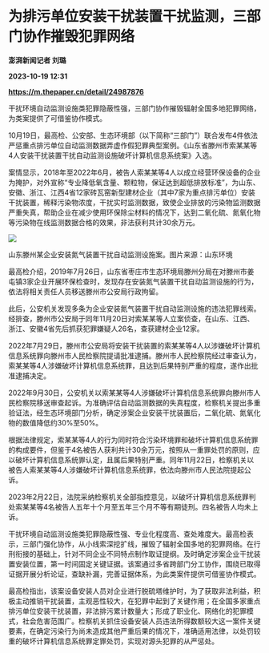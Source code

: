 # 为排污单位安装干扰装置干扰监测，三部门协作摧毁犯罪网络
**澎湃新闻记者 刘璐**

**2023-10-19 12:31**

**https://m.thepaper.cn/detail/24987876**

干扰环境自动监测设施类犯罪隐蔽性强，三部门协作摧毁辐射全国多地犯罪网络，为类案提供了可借鉴协作模式。

10月19日，最高检、公安部、生态环境部（以下简称“三部门”）联合发布4件依法严惩重点排污单位自动监测数据弄虚作假犯罪典型案例。《山东省滕州市索某某等4人安装干扰装置干扰自动监测设施破坏计算机信息系统案》入选。

案情显示，2018年至2022年6月，被告人索某某等4人以成立经营环保设备的企业为掩护，对外宣称“专业降低氧含量、颗粒物，保证达到超低排放标准”，为山东、安徽、浙江、江西4省12家砖瓦窑新型建材企业（其中7家为重点排污单位）安装干扰装置，稀释污染物浓度，干扰实时监测数据，致使企业排放的污染物监测数据严重失真，帮助企业在减少使用环保除尘材料的情况下，达到二氧化硫、氮氧化物等污染物在线监测数据合格的效果，非法获利共计30余万元。

![](https://imagecloud.thepaper.cn/thepaper/image/274/764/445.png)

山东滕州某企业安装氮气装置干扰自动监测设施案。图片来源：山东环境

最高检介绍，2019年7月26日，山东省枣庄市生态环境局滕州分局在对滕州市姜屯镇3家企业开展环保检查时，发现存在安装氮气装置干扰自动监测设施的行为，依法将相关责任人员移送滕州市公安局行政拘留。

此后，公安机关发现多条为企业安装氮气装置干扰自动监测设施的违法犯罪线索。经排查，滕州市公安局于同年11月20日对索某某等人立案侦查，在山东、江西、浙江、安徽4省先后抓获犯罪嫌疑人26名，查获建材企业12家。

2022年7月29日，滕州市公安局将安装干扰装置的索某某等4人以涉嫌破坏计算机信息系统罪向滕州市人民检察院提请批准逮捕。滕州市人民检察院经过审查认为，索某某等4人涉嫌破坏计算机信息系统罪，且达到后果特别严重的程度，遂作出批准逮捕决定。

2022年9月30日，公安机关以索某某等4人涉嫌破坏计算机信息系统罪向滕州市人民检察院移送审查起诉。为准确评估自动监测数据的失真程度，检察机关提出多重验证法，经生态环境部门分析，确定涉案企业安装干扰装置后，二氧化硫、氮氧化物的数值降低约30%至50%。

根据法律规定，索某某等4人的行为同时符合污染环境罪和破坏计算机信息系统罪的构成要件，但鉴于4名被告人获利共计30余万元，按照从一重罪处罚的原则，应以破坏计算机信息系统罪认定，且属后果特别严重。同年11月22日，检察机关以被告人索某某等4人涉嫌破坏计算机信息系统罪，依法向滕州市人民法院提起公诉。

2023年2月22日，法院采纳检察机关全部指控意见，以破坏计算机信息系统罪判处索某某等4名被告人五年十个月至五年三个月不等有期徒刑。四名被告人均未上诉。

干扰环境自动监测设施类犯罪隐蔽性强、专业化程度高、查处难度大。最高检表示，三部门强化协作，从小线索深挖扩线，摧毁了辐射全国多地的犯罪网络。在行刑衔接的基础上，针对不同企业不同特点制作取证提纲。及时确定涉案企业干扰装置安装位置，第一时间固定关键证据。该案通过多省跨部门分工协作，围绕已取得证据开展分析论证，查缺补漏，完善证据体系，为此类案件提供可借鉴协作模式。

最高检指出，该案设备安装人员对企业进行脱硫塔维护时，为了获取非法利益，积极主动推销干扰装置，主观恶性较大，在犯罪中起到了关键作用；在全国多家重点排污单位安装干扰装置，非法排污累计数量大；形成了职业化、网络化的犯罪模式，社会危害范围广。检察机关抓住设备安装人员违法所得数额较大这一案件关键要素，在确定污染行为尚未造成其他严重后果的情况下，准确适用法律，以处罚较重的破坏计算机信息系统罪定罪处罚，实现对源头犯罪的从严惩处。